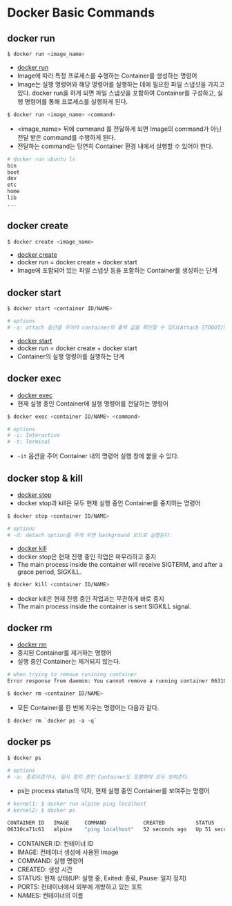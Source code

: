 # Docker Basic Commands

## docker run

```bash
$ docker run <image_name>
```

- [docker run](<https://docs.docker.com/engine/reference/run/>)
- Image에 따라 특정 프로세스를 수행하는 Container를 생성하는 명령어
- Image는 실행 명령어와 해당 명령어를 실행하는 데에 필요한 파일 스냅샷을 가지고 있다. docker run을 하게 되면 파일 스냅샷을 포함하여 Container를 구성하고, 실행 명령어를 통해 프로세스를 실행하게 된다.
 
```bash
$ docker run <image_name> <command>
```

- <image_name> 뒤에 command 를 전달하게 되면 Image의 command가 아닌 전달 받은 command를 수행하게 된다. 
- 전달하는 command는 당연히 Container 환경 내에서 실행할 수 있어야 한다.

```bash
# docker run ubuntu ls
bin
boot
dev
etc
home
lib
...
```

## docker create

```bash
$ docker create <image_name>
```

- [docker create](<https://docs.docker.com/engine/reference/commandline/create/>)
- docker run = docker create + docker start
- Image에 포함되어 있는 파일 스냅샷 등을 포함하는 Container를 생성하는 단계

## docker start

```bash
$ docker start <container ID/NAME>

# options
# -a: attach 옵션을 주어야 container의 출력 값을 확인할 수 있다(Attach STDOUT/STDERR and forward signals).
```

- [docker start](<https://docs.docker.com/engine/reference/commandline/start/>)
- docker run = docker create + docker start
- Container의 실행 명령어를 실행하는 단계

## docker exec

- [docker exec](<https://docs.docker.com/engine/reference/commandline/exec/>)
- 현재 실행 중인 Container에 실행 명령어를 전달하는 명령어

```bash
$ docker exec <container ID/NAME> <command>

# options
# -i: Interactive
# -t: Terminal
```

- `-it` 옵션을 주어 Container 내의 명령어 실행 창에 붙을 수 있다.

## docker stop & kill

- [docker stop](<https://docs.docker.com/engine/reference/commandline/stop/>)
- docker stop과 kill은 모두 현재 실행 중인 Container를 중지하는 명령어

```bash
$ docker stop <container ID/NAME>

# options
# -d: detach option을 주게 되면 background 모드로 실행된다.
```

- [docker kill](<https://docs.docker.com/engine/reference/commandline/kill/>)
- docker stop은 현재 진행 중인 작업은 마무리하고 중지
- The main process inside the container will receive SIGTERM, and after a grace period, SIGKILL.

```bash
$ docker kill <container ID/NAME>
```

- docker kill은 현재 진행 중인 작업과는 무관하게 바로 중지
- The main process inside the container is sent SIGKILL signal.

## docker rm

- [docker rm](<https://docs.docker.com/engine/reference/commandline/rm/>)
- 중지된 Container를 제거하는 명령어
- 실행 중인 Container는 제거되지 않는다.

```bash
# when trying to remove runining container
Error response from daemon: You cannot remove a running container 06310ca71c61a188d7f8a1ddd2fb10c20054d9fa8abc8850adb6ff0fb5b61389. Stop the container before attempting removal or force remove
```

```bash
$ docker rm <container ID/NAME>
```

- 모든 Container를 한 번에 지우는 명령어는 다음과 같다.

```
$ docker rm `docker ps -a -q`
```

## docker ps

```bash
$ docker ps

# options
# -a: 종료되었거나, 일시 정지 중인 Container도 포함하여 모두 보여준다.
```

- ps는 process status의 약자, 현재 실행 중인 Container를 보여주는 명령어

```bash
# kernel1: $ docker run alpine ping localhost
# kernel2: $ docker ps

CONTAINER ID   IMAGE     COMMAND            CREATED          STATUS          PORTS     NAMES
06310ca71c61   alpine    "ping localhost"   52 seconds ago   Up 51 seconds             crazy_franklin
```

- CONTAINER ID: 컨테이너 ID
- IMAGE: 컨테이너 생성에 사용된 Image
- COMMAND: 실행 명령어
- CREATED: 생성 시간
- STATUS: 현재 상태(UP: 실행 중, Exited: 종료, Pause: 일지 정지)
- PORTS: 컨테이너에서 외부에 개방하고 있는 포트
- NAMES: 컨테이너의 이름
